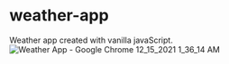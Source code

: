 # weather-app
Weather app created with vanilla javaScript.  
![Weather App - Google Chrome 12_15_2021 1_36_14 AM](https://user-images.githubusercontent.com/73068793/146088166-c63296ed-a04b-43ec-bb11-3d96a6582932.png)
